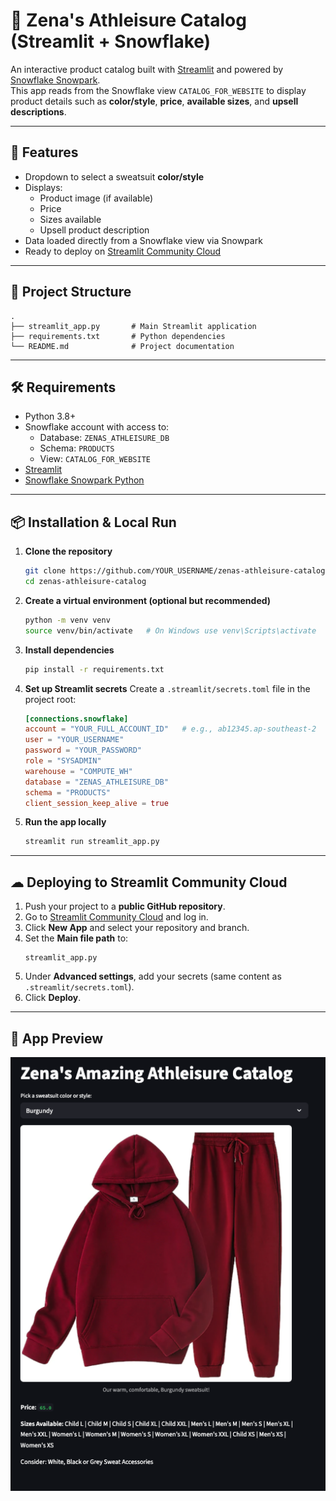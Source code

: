 # 🥤 Zena's Athleisure Catalog (Streamlit + Snowflake)

An interactive product catalog built with [Streamlit](https://streamlit.io) and powered by [Snowflake Snowpark](https://docs.snowflake.com/en/developer-guide/snowpark/python/index.html).  
This app reads from the Snowflake view `CATALOG_FOR_WEBSITE` to display product details such as **color/style**, **price**, **available sizes**, and **upsell descriptions**.

---

## 🚀 Features

- Dropdown to select a sweatsuit **color/style**
- Displays:
  - Product image (if available)
  - Price
  - Sizes available
  - Upsell product description
- Data loaded directly from a Snowflake view via Snowpark
- Ready to deploy on [Streamlit Community Cloud](https://share.streamlit.io)

---

## 📂 Project Structure

```
.
├── streamlit_app.py       # Main Streamlit application
├── requirements.txt       # Python dependencies
└── README.md              # Project documentation
```

---

## 🛠 Requirements

- Python 3.8+
- Snowflake account with access to:
  - Database: `ZENAS_ATHLEISURE_DB`
  - Schema: `PRODUCTS`
  - View: `CATALOG_FOR_WEBSITE`
- [Streamlit](https://streamlit.io)
- [Snowflake Snowpark Python](https://docs.snowflake.com/en/developer-guide/snowpark/python/index.html)

---

## 📦 Installation & Local Run

1. **Clone the repository**
   ```bash
   git clone https://github.com/YOUR_USERNAME/zenas-athleisure-catalog.git
   cd zenas-athleisure-catalog
   ```

2. **Create a virtual environment (optional but recommended)**
   ```bash
   python -m venv venv
   source venv/bin/activate   # On Windows use venv\Scripts\activate
   ```

3. **Install dependencies**
   ```bash
   pip install -r requirements.txt
   ```

4. **Set up Streamlit secrets**
   Create a `.streamlit/secrets.toml` file in the project root:

   ```toml
   [connections.snowflake]
   account = "YOUR_FULL_ACCOUNT_ID"   # e.g., ab12345.ap-southeast-2
   user = "YOUR_USERNAME"
   password = "YOUR_PASSWORD"
   role = "SYSADMIN"
   warehouse = "COMPUTE_WH"
   database = "ZENAS_ATHLEISURE_DB"
   schema = "PRODUCTS"
   client_session_keep_alive = true
   ```

5. **Run the app locally**
   ```bash
   streamlit run streamlit_app.py
   ```

---

## ☁ Deploying to Streamlit Community Cloud

1. Push your project to a **public GitHub repository**.
2. Go to [Streamlit Community Cloud](https://share.streamlit.io) and log in.
3. Click **New App** and select your repository and branch.
4. Set the **Main file path** to:
   ```
   streamlit_app.py
   ```
5. Under **Advanced settings**, add your secrets (same content as `.streamlit/secrets.toml`).
6. Click **Deploy**.

---

## 📸 App Preview
![zena-athleisure-catalog-poc](screenshots/sweatsuitsapp.png)


